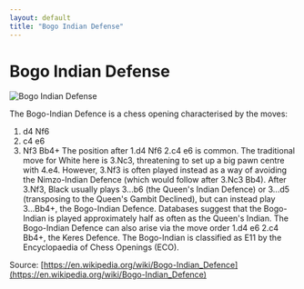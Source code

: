 ```yaml
---
layout: default
title: "Bogo Indian Defense"
---
```


# Bogo Indian Defense

![Bogo Indian Defense](https://www.thechesswebsite.com/wp-content/uploads/2019/04/bogo-indian-defense.png)

The Bogo-Indian Defence is a chess opening characterised by the moves:

1. d4 Nf6
2. c4 e6
3. Nf3 Bb4+
The position after 1.d4 Nf6 2.c4 e6 is common. The traditional move for White here is 3.Nc3, threatening to set up a big pawn centre with 4.e4. However, 3.Nf3 is often played instead as a way of avoiding the Nimzo-Indian Defence (which would follow after 3.Nc3 Bb4). After 3.Nf3, Black usually plays 3...b6 (the Queen's Indian Defence) or 3...d5 (transposing to the Queen's Gambit Declined), but can instead play 3...Bb4+, the Bogo-Indian Defence. Databases suggest that the Bogo-Indian is played approximately half as often as the Queen's Indian.
The Bogo-Indian Defence can also arise via the move order 1.d4 e6 2.c4 Bb4+, the Keres Defence. 
The Bogo-Indian is classified as E11 by the Encyclopaedia of Chess Openings (ECO).

Source: [https://en.wikipedia.org/wiki/Bogo-Indian_Defence](https://en.wikipedia.org/wiki/Bogo-Indian_Defence)
